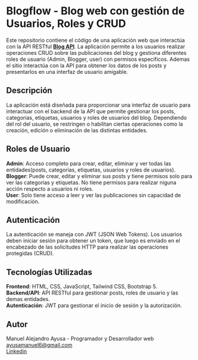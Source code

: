 # Blogflow - Blog web con gestión de Usuarios, Roles y CRUD
Este repositorio contiene el código de una aplicación web que interactúa con la API RESTful <a href="https://github.com/Manuel-Ayusa/blog-api" target="_blank"><b>Blog API</b></a>. La aplicación permite a los usuarios realizar operaciones CRUD sobre las publicaciones del blog y gestiona diferentes roles de usuario (Admin, Blogger, user) con permisos específicos. Ademas el sitio interactúa con la API para obtener los datos de los posts y presentarlos en una interfaz de usuario amigable.

## Descripción
La aplicación está diseñada para proporcionar una interfaz de usuario para interactuar con el backend de la API que permite gestionar los posts, categorias, etiquetas, usuarios y roles de usuarios del blog. Dependiendo del rol del usuario, se restringen o habilitan ciertas operaciones como la creación, edición o eliminación de las distintas entidades.

## Roles de Usuario
<b>Admin</b>: Acceso completo para crear, editar, eliminar y ver todas las entidades(posts, categorias, etiquetas, usuarios y roles de usuarios). <br>
<b>Blogger</b>: Puede crear, editar y eliminar sus posts y tiene permisos solo para ver las categorias y etiquetas. No tiene permisos para realizar niguna acción respecto a usuarios ni roles. <br>
<b>User</b>: Solo tiene acceso a leer y ver las publicaciones sin capacidad de modificación.

## Autenticación
La autenticación se maneja con JWT (JSON Web Tokens). Los usuarios deben iniciar sesión para obtener un token, que luego es enviado en el encabezado de las solicitudes HTTP para realizar las operaciones protegidas (CRUD).

## Tecnologías Utilizadas
<b>Frontend</b>: HTML, CSS, JavaScript, Tailwind CSS, Bootstrap 5. <br>
<b>Backend/API</b>: API RESTful para gestionar posts, roles de usuario y las demas entidades. <br>
<b>Autenticación</b>: JWT para gestionar el inicio de sesión y la autorización. <br>

## Autor
Manuel Alejandro Ayusa - Programador y Desarrollador web <br>
<a href="mailto:ayusamanuel6@gmail.com">ayusamanuel6@gmail.com</a> <br>
<a href="https://www.linkedin.com/in/manuel-alejandro-ayusa-aa7415282/">Linkedin</a>

